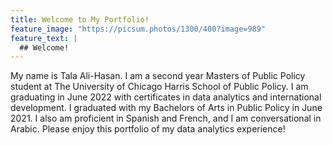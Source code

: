 ```yaml
---
title: Welcome to My Portfolio!
feature_image: "https://picsum.photos/1300/400?image=989"
feature_text: |
  ## Welcome!
---
```


My name is Tala Ali-Hasan. I am a second year Masters of Public Policy student at The University of Chicago Harris School of Public Policy. I am graduating in June 2022 with certificates in data analytics and international development. I graduated with my Bachelors of Arts in Public Policy in June 2021. I also am proficient in Spanish and French, and I am conversational in Arabic. Please enjoy this portfolio of my data analytics experience! 

